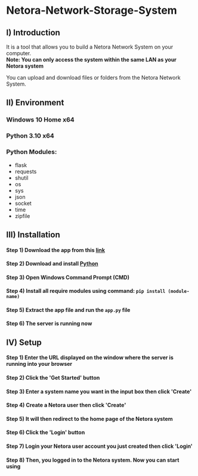 # Netora-Network-Storage-System

## I) Introduction

It is a tool that allows you to build a Netora Network System on your computer.</br>
__Note: You can only access the system within the same LAN as your Netora system__</br>

You can upload and download files or folders from the Netora Network System.</br>

## II) Environment

### Windows 10 Home x64
### Python 3.10 x64
### Python Modules:
- flask
- requests
- shutil
- os
- sys
- json
- socket
- time
- zipfile

## III) Installation

#### Step 1) Download the app from this [link](https://github.com/JacksonLinQAQ/Netora-Network-Storage-System/blob/main/Netora%20NSS%20-%20Network%20Storage%20System.zip?raw=true)

#### Step 2) Download and install [Python](https://www.python.org/)

#### Step 3) Open Windows Command Prompt (CMD)

#### Step 4) Install all require modules using command: ```pip install (module-name)```

#### Step 5) Extract the app file and run the ```app.py``` file

#### Step 6) The server is running now

## IV) Setup

#### Step 1) Enter the URL displayed on the window where the server is running into your browser

#### Step 2) Click the 'Get Started' button

#### Step 3) Enter a system name you want in the input box then click 'Create'

#### Step 4) Create a Netora user then click 'Create'

#### Step 5) It will then redirect to the home page of the Netora system

#### Step 6) Click the 'Login' button

#### Step 7) Login your Netora user account you just created then click 'Login'

#### Step 8) Then, you logged in to the Netora system. Now you can start using

